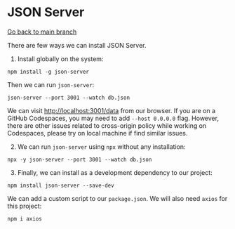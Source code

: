 # JSON Server

[Go back to main branch](https://github.com/pranabdas/react-learning/tree/main)

There are few ways we can install JSON Server.

1. Install globally on the system:

```console
npm install -g json-server
```

Then we can run `json-server`:

```console
json-server --port 3001 --watch db.json
```

We can visit <http://localhost:3001/data> from our browser. If you are on a
GitHub Codespaces, you may need to add `--host 0.0.0.0` flag. However, there are
other issues related to cross-origin policy while working on Codespaces, please
try on local machine if find similar issues.

2. We can run `json-server` using `npx` without any installation:

```console
npx -y json-server --port 3001 --watch db.json
```

3. Finally, we can install as a development dependency to our project:

```console
npm install json-server --save-dev
```

We can add a custom script to our `package.json`. We will also need `axios` for
this project:

```console
npm i axios
```
